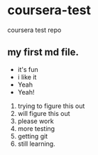 # coursera-test
coursera test repo
## my first md file.
* it's fun
* i like it
* Yeah
* Yeah!
 1. trying to figure this out
 2. will figure this out
 3. please work
 4. more testing
 5. getting git
 6. still learning.